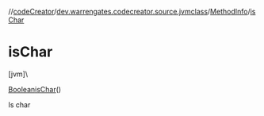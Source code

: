 //[codeCreator](../../../index.md)/[dev.warrengates.codecreator.source.jvmclass](../index.md)/[MethodInfo](index.md)/[isChar](is-char.md)

# isChar

[jvm]\

[Boolean](https://docs.oracle.com/javase/8/docs/api/java/lang/Boolean.html)[isChar](is-char.md)()

Is char
